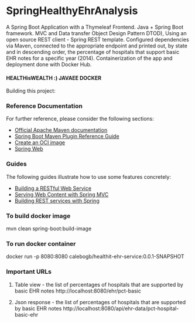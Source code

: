 # SpringHealthyEhrAnalysis
A Spring Boot Application with a Thymeleaf Frontend. Java + Spring Boot framework. MVC and Data transfer Object Design Pattern DTOD), Using an open source REST client - Spring REST template. 
Configured dependencies via Maven, connected to the appropriate endpoint and printed out, by state and in descending order, the percentage of hospitals that support basic EHR notes for a specific year (2014). Containerization of the app and deployment done with Docker Hub. 
#### HEALTHisWEALTH :) JAVAEE DOCKER  

Building this project:

### Reference Documentation
For further reference, please consider the following sections:

* [Official Apache Maven documentation](https://maven.apache.org/guides/index.html)
* [Spring Boot Maven Plugin Reference Guide](https://docs.spring.io/spring-boot/docs/2.4.6/maven-plugin/reference/html/)
* [Create an OCI image](https://docs.spring.io/spring-boot/docs/2.4.6/maven-plugin/reference/html/#build-image)
* [Spring Web](https://docs.spring.io/spring-boot/docs/2.5.0/reference/htmlsingle/#boot-features-developing-web-applications)

### Guides
The following guides illustrate how to use some features concretely:

* [Building a RESTful Web Service](https://spring.io/guides/gs/rest-service/)
* [Serving Web Content with Spring MVC](https://spring.io/guides/gs/serving-web-content/)
* [Building REST services with Spring](https://spring.io/guides/tutorials/bookmarks/)

### To build docker image
mvn clean spring-boot:build-image  

### To run docker container
docker run -p 8080:8080 calebogb/healthit-ehr-service:0.0.1-SNAPSHOT

### Important URLs
1. Table view - the list of percentages of hospitals that are supported by basic EHR notes 
   http://localhost:8080/ehr/pct-basic
   
2. Json response - the list of percentages of hospitals that are supported by basic EHR notes 
   http://localhost:8080/api/ehr-data/pct-hospital-basic-ehr
